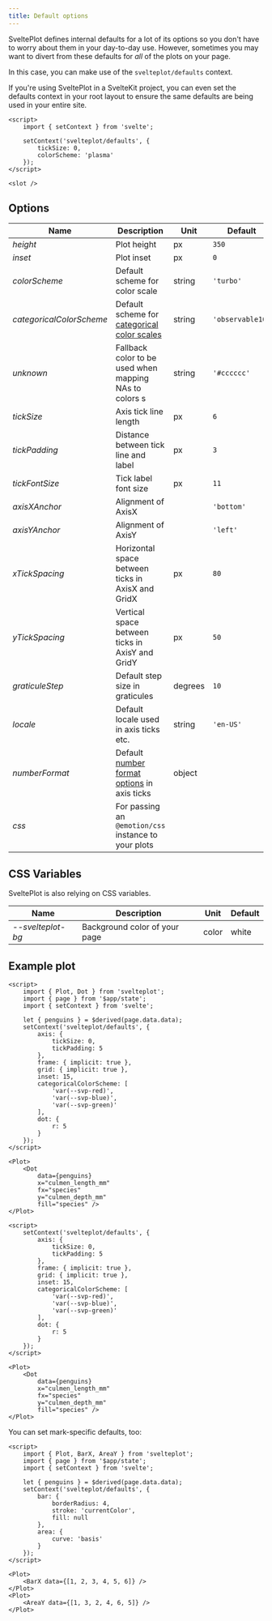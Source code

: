 ```yaml
---
title: Default options
---
```


SveltePlot defines internal defaults for a lot of its options so you don't have to worry about them in your day-to-day use. However, sometimes you may want to divert from these defaults for _all_ of the plots on your page.

In this case, you can make use of the `svelteplot/defaults` context.

If you're using SveltePlot in a SvelteKit project, you can even set the defaults context in your root layout to ensure the same defaults are being used in your entire site.

```svelte title="+layout.svelte"
<script>
    import { setContext } from 'svelte';

    setContext('svelteplot/defaults', {
        tickSize: 0,
        colorScheme: 'plasma'
    });
</script>

<slot />
```

## Options

| Name                     | Description                                                                                                                                                            | Unit    | Default          |
| ------------------------ | ---------------------------------------------------------------------------------------------------------------------------------------------------------------------- | ------- | ---------------- |
| _height_                 | Plot height                                                                                                                                                            | px      | `350`            |
| _inset_                  | Plot inset                                                                                                                                                             | px      | `0`              |
| _colorScheme_            | Default scheme for color scale                                                                                                                                         | string  | `'turbo'`        |
| _categoricalColorScheme_ | Default scheme for [categorical color scales](/features/color-scales#Categorical-colors)                                                                               | string  | `'observable10'` |
| _unknown_                | Fallback color to be used when mapping NAs to colors s                                                                                                                 | string  | `'#cccccc'`      |
| _tickSize_               | Axis tick line length                                                                                                                                                  | px      | `6`              |
| _tickPadding_            | Distance between tick line and label                                                                                                                                   | px      | `3`              |
| _tickFontSize_           | Tick label font size                                                                                                                                                   | px      | `11`             |
| _axisXAnchor_            | Alignment of AxisX                                                                                                                                                     |         | `'bottom'`       |
| _axisYAnchor_            | Alignment of AxisY                                                                                                                                                     |         | `'left'`         |
| _xTickSpacing_           | Horizontal space between ticks in AxisX and GridX                                                                                                                      | px      | `80`             |
| _yTickSpacing_           | Vertical space between ticks in AxisY and GridY                                                                                                                        | px      | `50`             |
| _graticuleStep_          | Default step size in graticules                                                                                                                                        | degrees | `10`             |
| _locale_                 | Default locale used in axis ticks etc.                                                                                                                                 | string  | `'en-US'`        |
| _numberFormat_           | Default [number format options](https://developer.mozilla.org/en-US/docs/Web/JavaScript/Reference/Global_Objects/Intl/NumberFormat/NumberFormat#options) in axis ticks | object  |                  |
| _css_                    | For passing an `@emotion/css` instance to your plots                                                                                                                   |         |                  |

<style>
    * :global(td) {
        vertical-align: top;
    }
</style>

## CSS Variables

SveltePlot is also relying on CSS variables.

| Name              | Description                   | Unit  | Default |
| ----------------- | ----------------------------- | ----- | ------- |
| _--svelteplot-bg_ | Background color of your page | color | white   |

## Example plot

```svelte live
<script>
    import { Plot, Dot } from 'svelteplot';
    import { page } from '$app/state';
    import { setContext } from 'svelte';

    let { penguins } = $derived(page.data.data);
    setContext('svelteplot/defaults', {
        axis: {
            tickSize: 0,
            tickPadding: 5
        },
        frame: { implicit: true },
        grid: { implicit: true },
        inset: 15,
        categoricalColorScheme: [
            'var(--svp-red)',
            'var(--svp-blue)',
            'var(--svp-green)'
        ],
        dot: {
            r: 5
        }
    });
</script>

<Plot>
    <Dot
        data={penguins}
        x="culmen_length_mm"
        fx="species"
        y="culmen_depth_mm"
        fill="species" />
</Plot>
```

```svelte
<script>
    setContext('svelteplot/defaults', {
        axis: {
            tickSize: 0,
            tickPadding: 5
        },
        frame: { implicit: true },
        grid: { implicit: true },
        inset: 15,
        categoricalColorScheme: [
            'var(--svp-red)',
            'var(--svp-blue)',
            'var(--svp-green)'
        ],
        dot: {
            r: 5
        }
    });
</script>

<Plot>
    <Dot
        data={penguins}
        x="culmen_length_mm"
        fx="species"
        y="culmen_depth_mm"
        fill="species" />
</Plot>
```

You can set mark-specific defaults, too:

```svelte live
<script>
    import { Plot, BarX, AreaY } from 'svelteplot';
    import { page } from '$app/state';
    import { setContext } from 'svelte';

    let { penguins } = $derived(page.data.data);
    setContext('svelteplot/defaults', {
        bar: {
            borderRadius: 4,
            stroke: 'currentColor',
            fill: null
        },
        area: {
            curve: 'basis'
        }
    });
</script>

<Plot>
    <BarX data={[1, 2, 3, 4, 5, 6]} />
</Plot>
<Plot>
    <AreaY data={[1, 3, 2, 4, 6, 5]} />
</Plot>
```
